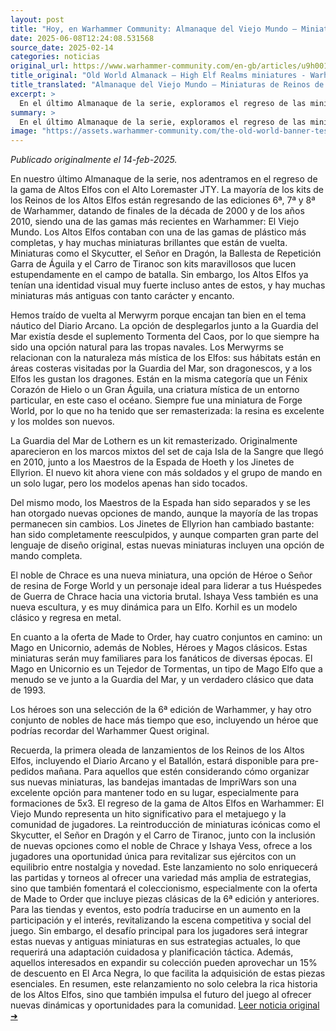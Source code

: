 ```yaml
---
layout: post
title: "Hoy, en Warhammer Community: Almanaque del Viejo Mundo – Miniaturas de Reinos de Altos Elfos - Comunidad Warhammer"
date: 2025-06-08T12:24:08.531568
source_date: 2025-02-14
categories: noticias
original_url: https://www.warhammer-community.com/en-gb/articles/u9h0019a/old-world-almanack-high-elf-realms-miniatures/
title_original: "Old World Almanack – High Elf Realms miniatures - Warhammer Community"
title_translated: "Almanaque del Viejo Mundo – Miniaturas de Reinos de Altos Elfos - Comunidad Warhammer"
excerpt: >
  En el último Almanaque de la serie, exploramos el regreso de las miniaturas de los Altos Elfos con el Alto Maestro JTY. La gama de los Reinos de Altos Elfos, que incluye kits icónicos como el Skycutter y el Lord en Dragón, vuelve a la vida con un toque moderno. Estas miniaturas, que datan de las ediciones de Warhammer de los años 2000 y 2010, mantienen su fuerte identidad visual y encanto. Además, se han remasterizado kits como la Guardia del Mar de Lothern, mientras que nuevas figuras como el noble de Chracia y Ishaya Vess aportan frescura a la colección. Los fanáticos también podrán disfrutar de una oferta Made to Order con clásicos como el Mago en Unicornio. ¡Prepárate para sumergirte en el mundo mágico de los Altos Elfos!
summary: >
  En el último Almanaque de la serie, exploramos el regreso de las miniaturas de los Altos Elfos con el Alto Maestro JTY. La gama de los Reinos de Altos Elfos, que incluye kits icónicos como el Skycutter y el Lord en Dragón, vuelve a la vida con un toque moderno. Estas miniaturas, que datan de las ediciones de Warhammer de los años 2000 y 2010, mantienen su fuerte identidad visual y encanto. Además, se han remasterizado kits como la Guardia del Mar de Lothern, mientras que nuevas figuras como el noble de Chracia y Ishaya Vess aportan frescura a la colección. Los fanáticos también podrán disfrutar de una oferta Made to Order con clásicos como el Mago en Unicornio. ¡Prepárate para sumergirte en el mundo mágico de los Altos Elfos!
image: "https://assets.warhammer-community.com/the-old-world-banner-test.jpg"
---
```


*Publicado originalmente el 14-feb-2025.*

En nuestro último Almanaque de la serie, nos adentramos en el regreso de la gama de Altos Elfos con el Alto Loremaster JTY. La mayoría de los kits de los Reinos de los Altos Elfos están regresando de las ediciones 6ª, 7ª y 8ª de Warhammer, datando de finales de la década de 2000 y de los años 2010, siendo una de las gamas más recientes en Warhammer: El Viejo Mundo. Los Altos Elfos contaban con una de las gamas de plástico más completas, y hay muchas miniaturas brillantes que están de vuelta. Miniaturas como el Skycutter, el Señor en Dragón, la Ballesta de Repetición Garra de Águila y el Carro de Tiranoc son kits maravillosos que lucen estupendamente en el campo de batalla. Sin embargo, los Altos Elfos ya tenían una identidad visual muy fuerte incluso antes de estos, y hay muchas miniaturas más antiguas con tanto carácter y encanto.

Hemos traído de vuelta al Merwyrm porque encajan tan bien en el tema náutico del Diario Arcano. La opción de desplegarlos junto a la Guardia del Mar existía desde el suplemento Tormenta del Caos, por lo que siempre ha sido una opción natural para las tropas navales. Los Merwyrms se relacionan con la naturaleza más mística de los Elfos: sus hábitats están en áreas costeras visitadas por la Guardia del Mar, son dragonescos, y a los Elfos les gustan los dragones. Están en la misma categoría que un Fénix Corazón de Hielo o un Gran Águila, una criatura mística de un entorno particular, en este caso el océano. Siempre fue una miniatura de Forge World, por lo que no ha tenido que ser remasterizada: la resina es excelente y los moldes son nuevos.

La Guardia del Mar de Lothern es un kit remasterizado. Originalmente aparecieron en los marcos mixtos del set de caja Isla de la Sangre que llegó en 2010, junto a los Maestros de la Espada de Hoeth y los Jinetes de Ellyrion. El nuevo kit ahora viene con más soldados y el grupo de mando en un solo lugar, pero los modelos apenas han sido tocados.

Del mismo modo, los Maestros de la Espada han sido separados y se les han otorgado nuevas opciones de mando, aunque la mayoría de las tropas permanecen sin cambios. Los Jinetes de Ellyrion han cambiado bastante: han sido completamente reesculpidos, y aunque comparten gran parte del lenguaje de diseño original, estas nuevas miniaturas incluyen una opción de mando completa.

El noble de Chrace es una nueva miniatura, una opción de Héroe o Señor de resina de Forge World y un personaje ideal para liderar a tus Huéspedes de Guerra de Chrace hacia una victoria brutal. Ishaya Vess también es una nueva escultura, y es muy dinámica para un Elfo. Korhil es un modelo clásico y regresa en metal.

En cuanto a la oferta de Made to Order, hay cuatro conjuntos en camino: un Mago en Unicornio, además de Nobles, Héroes y Magos clásicos. Estas miniaturas serán muy familiares para los fanáticos de diversas épocas. El Mago en Unicornio es un Tejedor de Tormentas, un tipo de Mago Elfo que a menudo se ve junto a la Guardia del Mar, y un verdadero clásico que data de 1993.

Los héroes son una selección de la 6ª edición de Warhammer, y hay otro conjunto de nobles de hace más tiempo que eso, incluyendo un héroe que podrías recordar del Warhammer Quest original.

Recuerda, la primera oleada de lanzamientos de los Reinos de los Altos Elfos, incluyendo el Diario Arcano y el Batallón, estará disponible para pre-pedidos mañana. Para aquellos que estén considerando cómo organizar sus nuevas miniaturas, las bandejas imantadas de ImpriWars son una excelente opción para mantener todo en su lugar, especialmente para formaciones de 5x3.
El regreso de la gama de Altos Elfos en Warhammer: El Viejo Mundo representa un hito significativo para el metajuego y la comunidad de jugadores. La reintroducción de miniaturas icónicas como el Skycutter, el Señor en Dragón y el Carro de Tiranoc, junto con la inclusión de nuevas opciones como el noble de Chrace y Ishaya Vess, ofrece a los jugadores una oportunidad única para revitalizar sus ejércitos con un equilibrio entre nostalgia y novedad. Este lanzamiento no solo enriquecerá las partidas y torneos al ofrecer una variedad más amplia de estrategias, sino que también fomentará el coleccionismo, especialmente con la oferta de Made to Order que incluye piezas clásicas de la 6ª edición y anteriores. Para las tiendas y eventos, esto podría traducirse en un aumento en la participación y el interés, revitalizando la escena competitiva y social del juego. Sin embargo, el desafío principal para los jugadores será integrar estas nuevas y antiguas miniaturas en sus estrategias actuales, lo que requerirá una adaptación cuidadosa y planificación táctica. Además, aquellos interesados en expandir su colección pueden aprovechar un 15% de descuento en El Arca Negra, lo que facilita la adquisición de estas piezas esenciales. En resumen, este relanzamiento no solo celebra la rica historia de los Altos Elfos, sino que también impulsa el futuro del juego al ofrecer nuevas dinámicas y oportunidades para la comunidad.
[Leer noticia original ➜](https://www.warhammer-community.com/en-gb/articles/u9h0019a/old-world-almanack-high-elf-realms-miniatures/)
